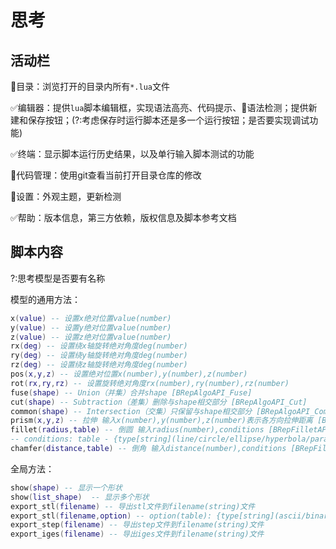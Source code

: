 # 思考

## 活动栏

:black_square_button:目录：浏览打开的目录内所有`*.lua`文件

:white_check_mark:编辑器：提供`lua`脚本编辑框，实现语法高亮、代码提示、:black_square_button:语法检测；提供新建和保存按钮；(?:考虑保存时运行脚本还是多一个运行按钮；是否要实现调试功能)

:white_check_mark:终端：显示脚本运行历史结果，以及单行输入脚本测试的功能

:black_square_button:代码管理：使用git查看当前打开目录仓库的修改

:black_square_button:设置：外观主题，更新检测

:white_check_mark:帮助：版本信息，第三方依赖，版权信息及脚本参考文档



## 脚本内容

?:思考模型是否要有名称

模型的通用方法：

```lua
x(value) -- 设置x绝对位置value(number)
y(value) -- 设置y绝对位置value(number)
z(value) -- 设置z绝对位置value(number)
rx(deg) -- 设置绕x轴旋转绝对角度deg(number)
ry(deg) -- 设置绕y轴旋转绝对角度deg(number)
rz(deg) -- 设置绕z轴旋转绝对角度deg(number)
pos(x,y,z) -- 设置绝对位置x(number),y(number),z(number)
rot(rx,ry,rz) -- 设置旋转绝对角度rx(number),ry(number),rz(number)
fuse(shape) -- Union（并集）合并shape [BRepAlgoAPI_Fuse]
cut(shape) -- Subtraction（差集）删除与shape相交部分 [BRepAlgoAPI_Cut]
common(shape) -- Intersection（交集）只保留与shape相交部分 [BRepAlgoAPI_Common]
prism(x,y,z) -- 拉伸 输入x(number),y(number),z(number)表示各方向拉伸距离 [BRepPrimAPI_MakePrism]
fillet(radius,table) -- 倒圆 输入radius(number),conditions [BRepFilletAPI_MakeFillet]
-- conditions: table - {type[string](line/circle/ellipse/hyperbola/parabola/bezier_curve), dir[string](x/y/z), min/max[table]({x,y,z})}
chamfer(distance,table) -- 倒角 输入distance(number),conditions [BRepFilletAPI_MakeChamfer]
```

全局方法：

```lua
show(shape) -- 显示一个形状
show(list_shape)  -- 显示多个形状
export_stl(filename) -- 导出stl文件到filename(string)文件
export_stl(filename,option) -- option(table): {type[string](ascii/binary), radian[number](The smaller the curvature, the more triangles there are)}
export_step(filename) -- 导出step文件到filename(string)文件
export_iges(filename) -- 导出iges文件到filename(string)文件
```



